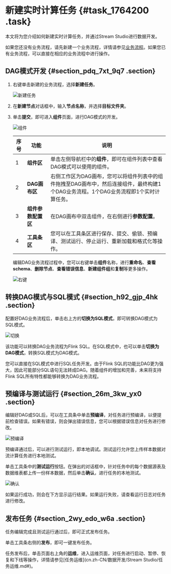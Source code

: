 # 新建实时计算任务 {#task_1764200 .task}

本文将为您介绍如何新建实时计算任务，并通过Stream Studio进行数据开发。

如果您还没有业务流程，请先新建一个业务流程，详情请参见[业务流程](cn.zh-CN/数据开发/DataStudio（数据开发）/业务流程/业务流程介绍.md#)。如果您已有业务流程，可以直接在相应的业务流程中进行操作。

## DAG模式开发 {#section_pdq_7xt_9q7 .section}

1.  右键单击新建的业务流程，选择**新建任务**。 

    ![新建任务](http://static-aliyun-doc.oss-cn-hangzhou.aliyuncs.com/assets/img/129966/156888049661087_zh-CN.png)

2.  在**新建节点**对话框中，输入**节点名称**，并选择**目标文件夹**。
3.  单击**提交**，即可进入**组件**页面，进行DAG模式的开发。 

    ![组件](http://static-aliyun-doc.oss-cn-hangzhou.aliyuncs.com/assets/img/130344/156888049661171_zh-CN.png)

    |序号|功能|说明|
    |--|--|--|
    |1|**组件区**|单击左侧导航栏中的**组件**，即可在组件列表中查看DAG模式可以使用的组件。|
    |2|**DAG画布区**|右侧工作区为DAG画布，您可以将组件列表中的组件拖拽至DAG画布中，然后连接组件，最终构建1个DAG业务流程。1个DAG业务流程即1个实时计算任务。|
    |3|**组件参数配置区**|在DAG画布中双击组件，在右侧进行**参数配置**。|
    |4|**工具条区**|您可以在工具条区进行保存、提交、偷锁、预编译、测试运行、停止运行、重新加载和格式化等操作。|

    编辑DAG业务流程过程中，您可以右键单击**组件**名称，进行**重命名**、**查看schema**、**删除节点**、**查看错误信息**、**新建组件组**和**复制**等更多操作。

    ![右键](http://static-aliyun-doc.oss-cn-hangzhou.aliyuncs.com/assets/img/130344/156888049661174_zh-CN.png)


## 转换DAG模式与SQL模式 {#section_h92_gjp_4hk .section}

配置好DAG业务流程后，单击右上方的**切换为SQL模式**，即可转换DAG模式为SQL模式。

![切换](http://static-aliyun-doc.oss-cn-hangzhou.aliyuncs.com/assets/img/130344/156888049639445_zh-CN.png)

该功能可以转换DAG业务流程为Flink SQL。在SQL模式中，也可以单击**切换为DAG模式**，转换SQL模式为DAG模式。

您可以直接在SQL模式中进行SQL任务开发。由于Flink SQL的功能比DAG更为强大，因此可能部分SQL语句无法转成DAG。随着组件的增加和完善，未来将支持Flink SQL所有特性都能够转换为DAG业务流程。

## 预编译与测试运行 {#section_26m_3kw_yx0 .section}

编辑好DAG或SQL后，可以在工具条中单击**预编译**，对任务进行预编译，以便提前检查错误。如果有错误，则会弹出错误信息，您可以根据错误信息对任务进行修改。

![预编译](http://static-aliyun-doc.oss-cn-hangzhou.aliyuncs.com/assets/img/130344/156888049739446_zh-CN.png)

预编译通过后，可以进行测试运行，即本地调试。测试运行允许您上传样本数据对流计算任务进行本地测试。

单击工具条中的**测试运行**按钮。在弹出的对话框中，针对任务中的每个数据源表及数据维表都上传一份样本数据，然后单击**确认**，进行任务的本地测试。

![确认](http://static-aliyun-doc.oss-cn-hangzhou.aliyuncs.com/assets/img/130344/156888049739447_zh-CN.png)

如果运行成功，则会在下方显示运行结果。如果运行失败，请查看运行日志对任务进行修改。

## 发布任务 {#section_2wy_edo_w6a .section}

任务编辑完成且测试运行通过后，即可正式发布任务。

单击工具条右侧的**发布**，即可一键发布任务。

任务发布后，单击页面右上角的**运维**，进入运维页面，对任务进行启动、暂停、恢复和下线等操作，详情请参见[任务运维](cn.zh-CN/数据开发/Stream Studio/任务运维.md#)。

